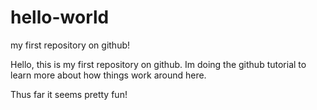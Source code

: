 # hello-world
my first repository on github!

Hello, this is my first repository on github.
Im doing the github tutorial to learn more about how things work around here.

Thus far it seems pretty fun!
